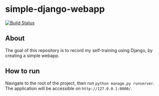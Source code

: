 # simple-django-webapp
[![Build Status](https://travis-ci.org/athe0001/simple-django-webapp.svg?branch=master)](https://travis-ci.org/athe0001/simple-django-webapp)
## About
The goal of this repository is to record my self-training using Django, by creating a simple webapp.
## How to run
Navigate to the root of the project, then run `python manage.py runserver`. The application will be accessible on `http://127.0.0.1:8000/`.